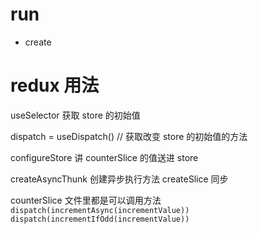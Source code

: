 # run

- create

# redux 用法

useSelector 获取 store 的初始值

dispatch = useDispatch() // 获取改变 store 的初始值的方法

configureStore 讲 counterSlice 的值送进 store

createAsyncThunk 创建异步执行方法
createSlice 同步

counterSlice 文件里都是可以调用方法 `dispatch(incrementAsync(incrementValue)) dispatch(incrementIfOdd(incrementValue))`
